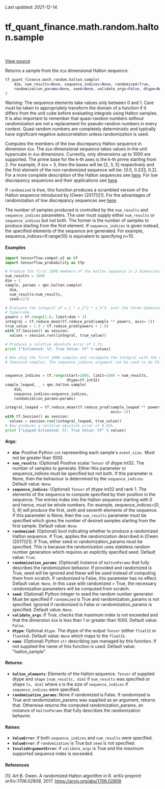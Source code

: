 <!--
This file is generated by a tool. Do not edit directly.
For open-source contributions the docs will be updated automatically.
-->

*Last updated: 2021-12-14.*

<div itemscope itemtype="http://developers.google.com/ReferenceObject">
<meta itemprop="name" content="tf_quant_finance.math.random.halton.sample" />
<meta itemprop="path" content="Stable" />
</div>

# tf_quant_finance.math.random.halton.sample

<!-- Insert buttons and diff -->

<table class="tfo-notebook-buttons tfo-api" align="left">
</table>

<a target="_blank" href="https://github.com/google/tf-quant-finance/blob/master/tf_quant_finance/math/random_ops/halton/halton_impl.py">View source</a>



Returns a sample from the `dim` dimensional Halton sequence.

```python
tf_quant_finance.math.random.halton.sample(
    dim, num_results=None, sequence_indices=None, randomized=True,
    randomization_params=None, seed=None, validate_args=False, dtype=None, name=None
)
```



<!-- Placeholder for "Used in" -->

Warning: The sequence elements take values only between 0 and 1. Care must be
taken to appropriately transform the domain of a function if it differs from
the unit cube before evaluating integrals using Halton samples. It is also
important to remember that quasi-random numbers without randomization are not
a replacement for pseudo-random numbers in every context. Quasi random numbers
are completely deterministic and typically have significant negative
autocorrelation unless randomization is used.

Computes the members of the low discrepancy Halton sequence in dimension
`dim`. The `dim`-dimensional sequence takes values in the unit hypercube in
`dim` dimensions. Currently, only dimensions up to 1000 are supported. The
prime base for the k-th axes is the k-th prime starting from 2. For example,
if `dim` = 3, then the bases will be [2, 3, 5] respectively and the first
element of the non-randomized sequence will be: [0.5, 0.333, 0.2]. For a more
complete description of the Halton sequences see
[here](https://en.wikipedia.org/wiki/Halton_sequence). For low discrepancy
sequences and their applications see
[here](https://en.wikipedia.org/wiki/Low-discrepancy_sequence).

If `randomized` is true, this function produces a scrambled version of the
Halton sequence introduced by [Owen (2017)][1]. For the advantages of
randomization of low discrepancy sequences see [here](
https://en.wikipedia.org/wiki/Quasi-Monte_Carlo_method#Randomization_of_quasi-Monte_Carlo).

The number of samples produced is controlled by the `num_results` and
`sequence_indices` parameters. The user must supply either `num_results` or
`sequence_indices` but not both.
The former is the number of samples to produce starting from the first
element. If `sequence_indices` is given instead, the specified elements of
the sequence are generated. For example, sequence_indices=tf.range(10) is
equivalent to specifying n=10.

#### Examples

```python
import tensorflow.compat.v2 as tf
import tensorflow_probability as tfp

# Produce the first 1000 members of the Halton sequence in 3 dimensions.
num_results = 1000
dim = 3
sample, params = qmc.halton.sample(
  dim,
  num_results=num_results,
  seed=127)

# Evaluate the integral of x_1 * x_2^2 * x_3^3  over the three dimensional
# hypercube.
powers = tf.range(1.0, limit=dim + 1)
integral = tf.reduce_mean(tf.reduce_prod(sample ** powers, axis=-1))
true_value = 1.0 / tf.reduce_prod(powers + 1.0)
with tf.Session() as session:
  values = session.run((integral, true_value))

# Produces a relative absolute error of 1.7%.
print ("Estimated: %f, True Value: %f" % values)

# Now skip the first 1000 samples and recompute the integral with the next
# thousand samples. The sequence_indices argument can be used to do this.


sequence_indices = tf.range(start=1000, limit=1000 + num_results,
                            dtype=tf.int32)
sample_leaped, _ = qmc.halton.sample(
    dim,
    sequence_indices=sequence_indices,
    randomization_params=params)

integral_leaped = tf.reduce_mean(tf.reduce_prod(sample_leaped ** powers,
                                                axis=-1))
with tf.Session() as session:
  values = session.run((integral_leaped, true_value))
# Now produces a relative absolute error of 0.05%.
print ("Leaped Estimated: %f, True Value: %f" % values)
```

#### Args:


* <b>`dim`</b>: Positive Python `int` representing each sample's `event_size.` Must not
  be greater than 1000.
* <b>`num_results`</b>: (Optional) Positive scalar `Tensor` of dtype int32. The number
  of samples to generate. Either this parameter or sequence_indices must be
  specified but not both. If this parameter is None, then the behaviour is
  determined by the `sequence_indices`.
  Default value: `None`.
* <b>`sequence_indices`</b>: (Optional) `Tensor` of dtype int32 and rank 1. The
  elements of the sequence to compute specified by their position in the
  sequence. The entries index into the Halton sequence starting with 0 and
  hence, must be whole numbers. For example, sequence_indices=[0, 5, 6] will
  produce the first, sixth and seventh elements of the sequence. If this
  parameter is None, then the `num_results` parameter must be specified
  which gives the number of desired samples starting from the first sample.
  Default value: `None`.
* <b>`randomized`</b>: (Optional) bool indicating whether to produce a randomized
  Halton sequence. If True, applies the randomization described in [Owen
  (2017)][1]. If True, either seed or randomization_params must be
  specified. This is because the randomization uses stateless random number
  generation which requires an explicitly specified seed.
  Default value: `True`.
* <b>`randomization_params`</b>: (Optional) Instance of `HaltonParams` that fully
  describes the randomization behavior. If provided and randomized is True,
  seed will be ignored and these will be used instead of computing them from
  scratch. If randomized is False, this parameter has no effect.
  Default value: `None`. In this case with randomized = True, the necessary
    randomization parameters will be computed from scratch.
* <b>`seed`</b>: (Optional) Python integer to seed the random number generator. Must be
  specified if `randomized` is True and randomization_params is not
  specified. Ignored if randomized is False or randomization_params is
  specified.
  Default value: `None`.
* <b>`validate_args`</b>: If True, checks that maximum index is not exceeded and that
  the dimension `dim` is less than 1 or greater than 1000.
  Default value: `False`.
* <b>`dtype`</b>: Optional `dtype`. The dtype of the output `Tensor` (either `float32`
or `float64`).
  Default value: `None` which maps to the `float32`.
* <b>`name`</b>:  (Optional) Python `str` describing ops managed by this function. If
  not supplied the name of this function is used.
  Default value: "halton_sample".


#### Returns:


* <b>`halton_elements`</b>: Elements of the Halton sequence. `Tensor` of supplied dtype
  and `shape` `[num_results, dim]` if `num_results` was specified or shape
  `[s, dim]` where s is the size of `sequence_indices` if `sequence_indices`
  were specified.
* <b>`randomization_params`</b>: None if randomized is False. If randomized is True
  and randomization_params was supplied as an argument, returns that.
  Otherwise returns the computed randomization_params, an instance of
  `HaltonParams` that fully describes the randomization behavior.


#### Raises:


* <b>`ValueError`</b>: if both `sequence_indices` and `num_results` were specified.
* <b>`ValueError`</b>: if `randomization` is True but `seed` is not specified.
* <b>`InvalidArgumentError`</b>: if `validate_args` is True and the maximum supported
  sequence index is exceeded.

#### References

[1]: Art B. Owen. A randomized Halton algorithm in R. _arXiv preprint
     arXiv:1706.02808_, 2017. https://arxiv.org/abs/1706.02808